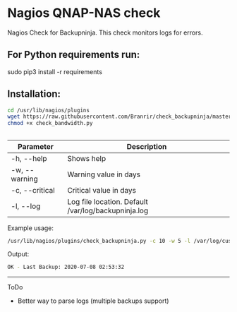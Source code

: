 # Nagios QNAP-NAS check

Nagios Check for Backupninja. This check monitors logs for errors.

## For Python requirements run:

sudo pip3 install -r requirements

## Installation:

```bash
cd /usr/lib/nagios/plugins
wget https://raw.githubusercontent.com/Branrir/check_backupninja/master/check_backupninja.py
chmod +x check_bandwidth.py
```
## 

| Parameter | Description |
| --- | --- |
| -h, --help | Shows help |
| -w, --warning | Warning value in days |
| -c, --critical | Critical value in days |
| -l, --log | Log file location. Default /var/log/backupninja.log |

Example usage:
```bash
/usr/lib/nagios/plugins/check_backupninja.py -c 10 -w 5 -l /var/log/custom/backup.log
```
Output: 
```bash
OK - Last Backup: 2020-07-08 02:53:32
```

-------
ToDo

* Better way to parse logs (multiple backups support)
